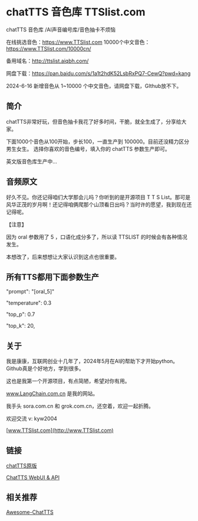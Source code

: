 # chatTTS 音色库 TTSlist.com
chatTTS 音色库 /AI声音编号库/音色抽卡不烦恼

在线挑选音色：https://www.TTSlist.com
10000个中文音色：https://www.TTSlist.com/10000cn/

备用域名：http://ttslist.aiqbh.com/

网盘下载：https://pan.baidu.com/s/1a1t2hdK52LsbRxPQ7-CewQ?pwd=kang

2024-6-16  新增音色从 1~10000 个中文音色，请网盘下载，GIthub放不下。


## 简介

chatTTS非常好玩，但音色抽卡我花了好多时间，干脆，就全生成了，分享给大家。

下面1000个音色从100开始，步长100，一直生产到 100000。目前还没精力区分男生女生。 选择你喜欢的音色编号，填入你的 chatTTS 参数生产即可。

英文版音色库生产中...



## 音频原文
好久不见。你还记得咱们大学那会儿吗？你听到的是开源项目 T T S List。那可是风华正茂的岁月啊！还记得咱俩爬那个山顶看日出吗？当时许的愿望，我到现在还记得呢。


【注意】

因为 oral 参数用了 5 ，口语化成分多了，所以读 TTSLIST 的时候会有各种情况发生。

本想改了，后来想想让大家认识到这点也很重要。

## 所有TTS都用下面参数生产

"prompt": "[oral_5]"

"temperature": 0.3

"top_p": 0.7

"top_k": 20,




## 关于

我是康康，互联网创业十几年了，2024年5月在AI的帮助下才开始python。
Github真是个好地方，学到很多。

这也是我第一个开源项目，有点简陋，希望对你有用。

www.LangChain.com.cn 是我的网站。

我手头 sora.com.cn 和 grok.com.cn，还空着，欢迎一起折腾。

欢迎交流 v: kyw2004

[www.TTSlist.com](http://www.TTSlist.com)


## 链接
[chatTTS原版](https://github.com/2noise/ChatTTS)

[ChatTTS WebUI & API](https://github.com/jianchang512/chatTTS-ui)

## 相关推荐
[Awesome-ChatTTS](https://github.com/libukai/Awesome-ChatTTS)


